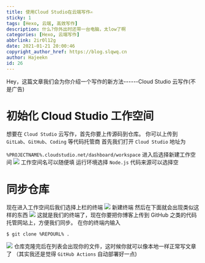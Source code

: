 ```yaml
---
title: 使用Cloud Studio在云端写作✍
sticky: 1
tags: [Hexo, 云端, 高效写作]
description: 什么?你外出时还带一台电脑，太low了啊
categories: [Hexo, 云端写作]
abbrlink: 2ir0l12g
date: 2021-01-21 20:00:46
copyright_author_href: https://blog.slqwq.cn
author: Hajeekn
id: 26
---
```


Hey，这篇文章我们会为你介绍一个写作的新方法------Cloud Studio 云写作(不是广告)

# 初始化 Cloud Studio 工作空间

想要在 `Cloud Studio` 云写作，首先你要上传源码到仓库。
你可以上传到 `GitLab`、`GitHub`、`Coding` 等代码托管商
首先我们打开 `Cloud Studio`
地址为 

`%PROJECTNAME%.cloudstudio.net/dashboard/workspace`
进入后选择新建工作空间
![](https://npm.elemecdn.com/wytong-source/photos/PicGo/202204171052931.png#crop=0&crop=0&crop=1&crop=1&id=nd3Sq&originalType=binary&ratio=1&rotation=0&showTitle=false&status=done&style=none&title=)
工作空间名可以随便填
运行环境选择 `Node.js`
代码来源可以选择空

# 同步仓库

现在进入工作空间后我们选择上栏的终端
![](https://npm.elemecdn.com/wytong-source/photos/PicGo/202204171053650.png)
新建终端
然后在下面就会出现类似这样的东西
![](https://npm.elemecdn.com/wytong-source/photos/PicGo/202204171054259.png#crop=0&crop=0&crop=1&crop=1&id=MTpvI&originalType=binary&ratio=1&rotation=0&showTitle=false&status=done&style=none&title=)
这就是我们的终端了，现在你要把你博客上传到 GitHub 之类的代码托管网站上，方便我们同步。
在你的终端内输入

````shell
$ git clone %REPOURL% .
````

![](https://npm.elemecdn.com/wytong-source/photos/PicGo/202204171054751.png#crop=0&crop=0&crop=1&crop=1&id=kH50O&originalType=binary&ratio=1&rotation=0&showTitle=false&status=done&style=none&title=)
仓库克隆完后在列表会出现你的文件，这时候你就可以像本地一样正常写文章了
（其实我还是觉得 `GitHub Actions` 自动部署好一点)

[^%REPOURL%]: 仓库地址
[^%PROJECTNAME%]: 项目名称

